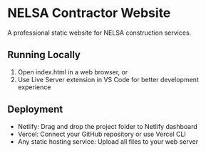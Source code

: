 # NELSA Contractor Website

A professional static website for NELSA construction services.

## Running Locally
1. Open index.html in a web browser, or
2. Use Live Server extension in VS Code for better development experience

## Deployment
- Netlify: Drag and drop the project folder to Netlify dashboard
- Vercel: Connect your GitHub repository or use Vercel CLI
- Any static hosting service: Upload all files to your web server